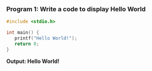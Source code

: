 ### Program 1: Write a code to display Hello World
```c
#include <stdio.h>

int main() {
   printf("Hello World!");
   return 0;
}
```
**Output: Hello World!**
